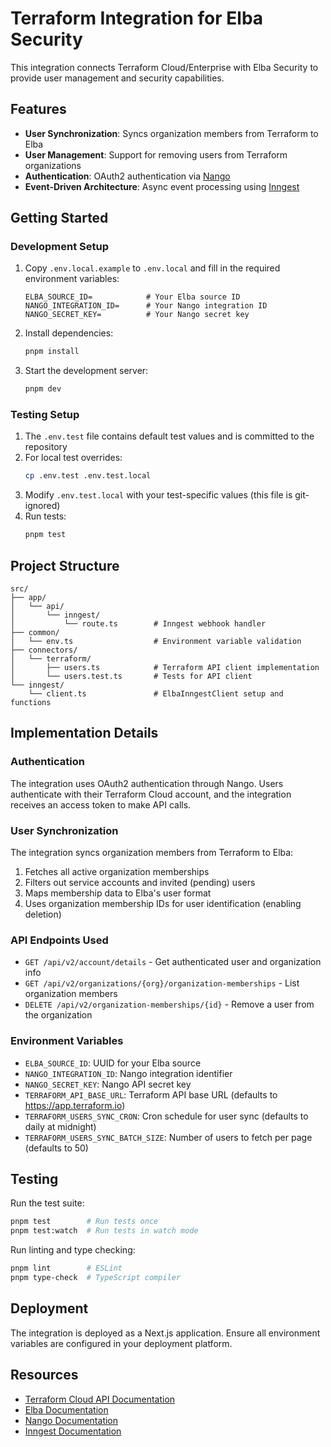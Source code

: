 # Terraform Integration for Elba Security

This integration connects Terraform Cloud/Enterprise with Elba Security to provide user management and security capabilities.

## Features

- **User Synchronization**: Syncs organization members from Terraform to Elba
- **User Management**: Support for removing users from Terraform organizations
- **Authentication**: OAuth2 authentication via [Nango](https://nango.dev/)
- **Event-Driven Architecture**: Async event processing using [Inngest](https://www.inngest.com/)

## Getting Started

### Development Setup

1. Copy `.env.local.example` to `.env.local` and fill in the required environment variables:

   ```
   ELBA_SOURCE_ID=            # Your Elba source ID
   NANGO_INTEGRATION_ID=      # Your Nango integration ID
   NANGO_SECRET_KEY=          # Your Nango secret key
   ```

2. Install dependencies:

   ```bash
   pnpm install
   ```

3. Start the development server:
   ```bash
   pnpm dev
   ```

### Testing Setup

1. The `.env.test` file contains default test values and is committed to the repository
2. For local test overrides:
   ```bash
   cp .env.test .env.test.local
   ```
3. Modify `.env.test.local` with your test-specific values (this file is git-ignored)
4. Run tests:
   ```bash
   pnpm test
   ```

## Project Structure

```
src/
├── app/
│   └── api/
│       └── inngest/
│           └── route.ts        # Inngest webhook handler
├── common/
│   └── env.ts                  # Environment variable validation
├── connectors/
│   └── terraform/
│       ├── users.ts            # Terraform API client implementation
│       └── users.test.ts       # Tests for API client
└── inngest/
    └── client.ts               # ElbaInngestClient setup and functions
```

## Implementation Details

### Authentication

The integration uses OAuth2 authentication through Nango. Users authenticate with their Terraform Cloud account, and the integration receives an access token to make API calls.

### User Synchronization

The integration syncs organization members from Terraform to Elba:

1. Fetches all active organization memberships
2. Filters out service accounts and invited (pending) users
3. Maps membership data to Elba's user format
4. Uses organization membership IDs for user identification (enabling deletion)

### API Endpoints Used

- `GET /api/v2/account/details` - Get authenticated user and organization info
- `GET /api/v2/organizations/{org}/organization-memberships` - List organization members
- `DELETE /api/v2/organization-memberships/{id}` - Remove a user from the organization

### Environment Variables

- `ELBA_SOURCE_ID`: UUID for your Elba source
- `NANGO_INTEGRATION_ID`: Nango integration identifier
- `NANGO_SECRET_KEY`: Nango API secret key
- `TERRAFORM_API_BASE_URL`: Terraform API base URL (defaults to https://app.terraform.io)
- `TERRAFORM_USERS_SYNC_CRON`: Cron schedule for user sync (defaults to daily at midnight)
- `TERRAFORM_USERS_SYNC_BATCH_SIZE`: Number of users to fetch per page (defaults to 50)

## Testing

Run the test suite:

```bash
pnpm test        # Run tests once
pnpm test:watch  # Run tests in watch mode
```

Run linting and type checking:

```bash
pnpm lint        # ESLint
pnpm type-check  # TypeScript compiler
```

## Deployment

The integration is deployed as a Next.js application. Ensure all environment variables are configured in your deployment platform.

## Resources

- [Terraform Cloud API Documentation](https://developer.hashicorp.com/terraform/cloud-docs/api-docs)
- [Elba Documentation](https://docs.elba.io)
- [Nango Documentation](https://docs.nango.dev)
- [Inngest Documentation](https://www.inngest.com/docs)
